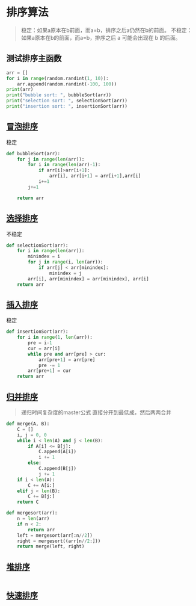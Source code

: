 # 排序算法

> 稳定：如果a原本在b前面，而a=b，排序之后a仍然在b的前面。
> 不稳定：如果a原本在b的前面，而a=b，排序之后 a 可能会出现在 b 的后面。

## 测试排序主函数
```python
arr = []
for i in range(random.randint(1, 10)):
    arr.append(random.randint(-100, 100))
print(arr)
print("bubble sort: ", bubbleSort(arr))
print("selection sort: ", selectionSort(arr))
print("insertion sort: ", insertionSort(arr))
```
## [冒泡排序]()
稳定
```python
def bubbleSort(arr):
    for j in range(len(arr)):
        for i in range(len(arr)-1):
            if arr[i]>arr[i+1]:
                arr[i], arr[i+1] = arr[i+1],arr[i]
            i+=1
        j+=1

    return arr
```

## [选择排序]()
不稳定
```python
def selectionSort(arr):
    for i in range(len(arr)):
        minindex = i
        for j in range(i, len(arr)):
            if arr[j] < arr[minindex]:
                minindex = j
        arr[i], arr[minindex] = arr[minindex], arr[i]
    return arr
```

## [插入排序]()
稳定
```python
def insertionSort(arr):
    for i in range(1, len(arr)):
        pre = i-1
        cur = arr[i]
        while pre and arr[pre] > cur:
            arr[pre+1] = arr[pre]
            pre -= 1
        arr[pre+1] = cur
    return arr
```

## [归并排序]()
> 递归时间复杂度的master公式
直接分开到最低成，然后两两合并
```python
def merge(A, B):
    C = []
    i, j = 0, 0
    while i < len(A) and j < len(B):
        if A[i] <= B[j]:
            C.append(A[i])
            i += 1
        else:
            C.append(B[j])
            j += 1
    if i < len(A):
        C += A[i:]
    elif j < len(B):
        C += B[j:]
    return C

def mergesort(arr):
    n = len(arr)
    if n < 2:
        return arr
    left = mergesort(arr[:n//2])
    right = mergesort((arr[n//2:]))
    return merge(left, right)
```

## [堆排序]()

```python

```

## [快速排序]()

```python

```

## []()

```python

```

## []()

```python

```

## []()

```python

```

## []()

```python

```

## []()

```python

```

## []()

```python

```
